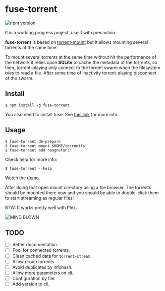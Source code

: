 # fuse-torrent

[![npm version](https://badge.fury.io/js/fuse-torrent.svg)](https://badge.fury.io/js/fuse-torrent)

It is a working progress project, use it with precaution.

**fuse-torrent** is based on [torrent-mount](https://github.com/mafintosh/torrent-mount)
but it allows mounting several torrents at the same time.

To mount several torrents at the same time without hit the performance of the network it relies upon **SQLite** to
cache the metadata of the torrents, so then, torrent-playing only connect to the torrent swarm when the filesystem tries to read a file. After some time of inactivity torrent-playing disconnect of the swarm.

## Install
```
$ npm install -g fuse-torrent
```

You also need to install fuse. See [this link](https://github.com/mafintosh/fuse-bindings#requirements) for more info.

## Usage

```
$ fuse-torrent db-prepare
$ fuse-torrent mount $HOME/torrentfs
$ fuse-torrent add "magneturl"
```

Check help for more info:

```
$ fuse-torrent --help
```

Watch the [demo](https://youtu.be/XyFWidfHkYY).

After doing that open mount directory using a file browser. The torrents should be mounted there now and you should be able to double-click them to start streaming as regular files!

BTW: It works pretty well with Plex.

![MIND BLOWN](https://media.giphy.com/media/1AePOBF3JaxKtI96pY/giphy.gif)

## TODO

- [ ] Better documentation.
- [ ] Pool for connected torrents.
- [ ] Clean cached data for `torrent-stream`.
- [ ] Allow group torrents.
- [ ] Avoid duplicates by infohash.
- [ ] Allow more parameters on cli.
- [ ] Configuration by file.
- [ ] Add version to cli.
